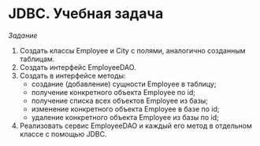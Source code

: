 # JDBC. Учебная задача

<i>Задание</i><br>

1. Создать классы Employee и City с полями, аналогично созданным таблицам.
2. Создать интерфейс EmployeeDAO.
3. Создать в интерфейсе методы:
    * создание (добавление) сущности Employee в таблицу;
    * получение конкретного объекта Employee по id;
    * получение списка всех объектов Employee из базы;
    * изменение конкретного объекта Employee в базе по id;
    * удаление конкретного объекта Employee из базы по id;
4. Реализовать сервис EmployeeDAO и каждый его метод в отдельном классе с помощью JDBC. 

